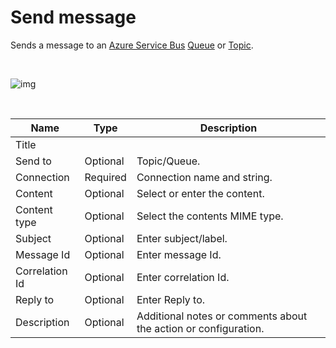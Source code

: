 # Send message

Sends a message to an [Azure Service Bus](https://learn.microsoft.com/en-us/azure/service-bus-messaging/service-bus-messaging-overview) [Queue](https://learn.microsoft.com/en-us/azure/service-bus-messaging/service-bus-queues-topics-subscriptions#queues) or [Topic](https://learn.microsoft.com/en-us/azure/service-bus-messaging/service-bus-queues-topics-subscriptions#topics-and-subscriptions).

<br/>

![img](https://profitbasedocs.blob.core.windows.net/flowimages/sendmsg.png)

<br/>

| Name           | Type     | Description                                      |
|----------------|----------|--------------------------------------------------|
| Title          |          |                                                  |
| Send to        | Optional |  Topic/Queue.                                    |
| Connection     | Required | Connection name and string.                      |
| Content        | Optional | Select or enter the content.                     |
| Content type   | Optional | Select the contents MIME type.                   |
| Subject        | Optional | Enter subject/label.                             |
| Message Id     | Optional | Enter message Id.                                |
| Correlation Id | Optional | Enter correlation Id.                            |
| Reply to       | Optional | Enter Reply to.                                  |
| Description    | Optional |  Additional notes or comments about the action or configuration. |